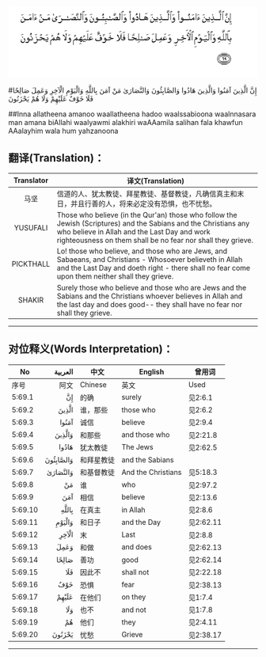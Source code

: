 ![005:069](images/005_069.gif)

#إِنَّ الَّذِينَ آمَنُوا وَالَّذِينَ هَادُوا وَالصَّابِئُونَ وَالنَّصَارَىٰ مَنْ آمَنَ بِاللَّهِ وَالْيَوْمِ الْآخِرِ وَعَمِلَ صَالِحًا فَلَا خَوْفٌ عَلَيْهِمْ وَلَا هُمْ يَحْزَنُونَ 

##Inna allatheena amanoo waallatheena hadoo waalssabioona waalnnasara man amana biAllahi waalyawmi alakhiri waAAamila salihan fala khawfun AAalayhim wala hum yahzanoona 

## 翻译(Translation)：

| Translator | 译文(Translation)                                            |
| :--------: | ------------------------------------------------------------ |
|    马坚    | 信道的人、犹太教徒、拜星教徒、基督教徒，凡确信真主和末日，并且行善的人，将来必定没有恐惧，也不忧愁。 |
|  YUSUFALI  | Those who believe (in the Qur'an) those who follow the Jewish (Scriptures) and the Sabians and the Christians any who believe in Allah and the Last Day and work righteousness on them shall be no fear nor shall they grieve. |
| PICKTHALL  | Lo! those who believe, and those who are Jews, and Sabaeans, and Christians - Whosoever believeth in Allah and the Last Day and doeth right - there shall no fear come upon them neither shall they grieve. |
|   SHAKIR   | Surely those who believe and those who are Jews and the Sabians and the Christians whoever believes in Allah and the last day and does good-- they shall have no fear nor shall they grieve. |

---

## 对位释义(Words Interpretation)：

| No   | العربية | 中文    | English | 曾用词 |
| ---- | ------: | ------- | ------- | ------ |
| 序号 |    阿文 | Chinese | 英文    | Used   |
| 5:69.1  | إِنَّ        | 的确       | surely             | 见2:6.1   |
| 5:69.2  | الَّذِينَ     | 谁，那些   | those who          | 见2:6.2   |
| 5:69.3  | آمَنُوا     | 诚信       | believe            | 见2:9.4   |
| 5:69.4  | وَالَّذِينَ    | 和那些     | and those who      | 见2:21.8  |
| 5:69.5  | هَادُوا     | 犹太教徒   | The Jews           | 见2:62.5  |
| 5:69.6  | وَالصَّابِئُونَ | 和拜星教徒 | and the Sabians    |           |
| 5:69.7  | وَالنَّصَارَىٰ  | 和基督教徒 | And the Christians | 见5:18.3  |
| 5:69.8  | مَنْ        | 谁         | who                | 见2:97.2  |
| 5:69.9  | آمَنَ       | 相信       | believe            | 见2:13.6  |
| 5:69.10 | بِاللَّهِ     | 在真主     | in Allah           | 见2:8.6   |
| 5:69.11 | وَالْيَوْمِ    | 和日子     | and the Day        | 见2:62.11 |
| 5:69.12 | الْآخِرِ     | 末         | Last               | 见2:8.8   |
| 5:69.13 | وَعَمِلَ      | 和做       | and does           | 见2:62.13 |
| 5:69.14 | صَالِحًا     | 善功       | good               | 见2:62.14 |
| 5:69.15 | فَلَا       | 因此不     | shall not          | 见2:22.18 |
| 5:69.16 | خَوْفٌ       | 恐惧       | fear               | 见2:38.13 |
| 5:69.17 | عَلَيْهِمْ     | 在他们     | on they            | 见1:7.4   |
| 5:69.18 | وَلَا       | 也不       | and not            | 见1:7.8   |
| 5:69.19 | هُمْ        | 他们       | they               | 见2:4.11  |
| 5:69.20 | يَحْزَنُونَ    | 忧愁       | Grieve             | 见2:38.17 |

---
